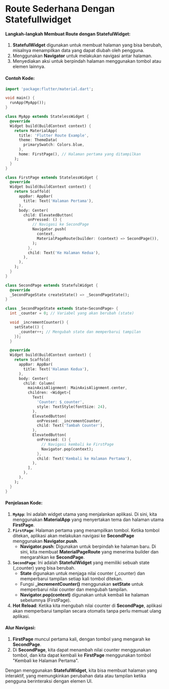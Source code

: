 # Route Sederhana Dengan Statefullwidget

#### Langkah-langkah Membuat Route dengan StatefulWidget:

1. **StatefulWidget** digunakan untuk membuat halaman yang bisa berubah, misalnya menampilkan data yang dapat diubah oleh pengguna.
2. Menggunakan **Navigator** untuk melakukan navigasi antar halaman.
3. Menyediakan aksi untuk berpindah halaman menggunakan tombol atau elemen lainnya.

#### Contoh Kode:

```dart
import 'package:flutter/material.dart';

void main() {
  runApp(MyApp());
}

class MyApp extends StatelessWidget {
  @override
  Widget build(BuildContext context) {
    return MaterialApp(
      title: 'Flutter Route Example',
      theme: ThemeData(
        primarySwatch: Colors.blue,
      ),
      home: FirstPage(), // Halaman pertama yang ditampilkan
    );
  }
}

class FirstPage extends StatelessWidget {
  @override
  Widget build(BuildContext context) {
    return Scaffold(
      appBar: AppBar(
        title: Text('Halaman Pertama'),
      ),
      body: Center(
        child: ElevatedButton(
          onPressed: () {
            // Navigasi ke SecondPage
            Navigator.push(
              context,
              MaterialPageRoute(builder: (context) => SecondPage()),
            );
          },
          child: Text('Ke Halaman Kedua'),
        ),
      ),
    );
  }
}

class SecondPage extends StatefulWidget {
  @override
  _SecondPageState createState() => _SecondPageState();
}

class _SecondPageState extends State<SecondPage> {
  int _counter = 0; // Variabel yang akan berubah (state)

  void _incrementCounter() {
    setState(() {
      _counter++; // Mengubah state dan memperbarui tampilan
    });
  }

  @override
  Widget build(BuildContext context) {
    return Scaffold(
      appBar: AppBar(
        title: Text('Halaman Kedua'),
      ),
      body: Center(
        child: Column(
          mainAxisAlignment: MainAxisAlignment.center,
          children: <Widget>[
            Text(
              'Counter: $_counter',
              style: TextStyle(fontSize: 24),
            ),
            ElevatedButton(
              onPressed: _incrementCounter,
              child: Text('Tambah Counter'),
            ),
            ElevatedButton(
              onPressed: () {
                // Navigasi kembali ke FirstPage
                Navigator.pop(context);
              },
              child: Text('Kembali ke Halaman Pertama'),
            ),
          ],
        ),
      ),
    );
  }
}
```

#### Penjelasan Kode:

1. **`MyApp`**: Ini adalah widget utama yang menjalankan aplikasi. Di sini, kita menggunakan **MaterialApp** yang menyertakan tema dan halaman utama **FirstPage**.
2. **`FirstPage`**: Halaman pertama yang menampilkan tombol. Ketika tombol ditekan, aplikasi akan melakukan navigasi ke **SecondPage** menggunakan **Navigator.push**.
   * **Navigator.push**: Digunakan untuk berpindah ke halaman baru. Di sini, kita membuat **MaterialPageRoute** yang menerima builder dan mengarahkan ke **SecondPage**.
3. **`SecondPage`**: Ini adalah **StatefulWidget** yang memiliki sebuah state (\_counter) yang bisa berubah.
   * **State** digunakan untuk menjaga nilai counter (\_counter) dan memperbarui tampilan setiap kali tombol ditekan.
   * Fungsi **\_incrementCounter()** menggunakan **setState** untuk memperbarui nilai counter dan mengubah tampilan.
   * **Navigator.pop(context)** digunakan untuk kembali ke halaman sebelumnya (FirstPage).
4. **Hot Reload**: Ketika kita mengubah nilai counter di **SecondPage**, aplikasi akan memperbarui tampilan secara otomatis tanpa perlu memuat ulang aplikasi.

#### Alur Navigasi:

1. **FirstPage** muncul pertama kali, dengan tombol yang mengarah ke **SecondPage**.
2. Di **SecondPage**, kita dapat menambah nilai counter menggunakan tombol, dan kita dapat kembali ke **FirstPage** menggunakan tombol "Kembali ke Halaman Pertama".

Dengan menggunakan **StatefulWidget**, kita bisa membuat halaman yang interaktif, yang memungkinkan perubahan data atau tampilan ketika pengguna berinteraksi dengan elemen UI.
